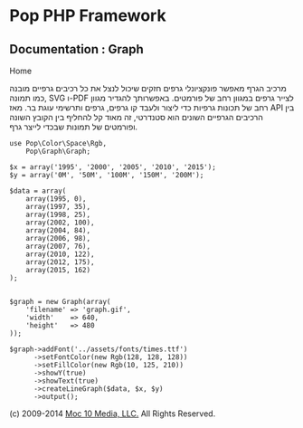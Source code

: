 Pop PHP Framework
=================

Documentation : Graph
---------------------

Home

מרכיב הגרף מאפשר פונקציונלי גרפים חזקים שיכול לנצל את כל רכיבים גרפיים
מובנה כמו תמונה, SVG ו-PDF לצייר גרפים במגוון רחב של פורמטים. באפשרותך
להגדיר מגוון רחב של תכונות גרפיות כדי ליצור ולעבד קו גרפים, גרפים
ותרשימי עוגת בר. מאז API בין הרכיבים הגרפיים השונים הוא סטנדרטי, זה מאוד
קל להחליף בין הקובץ השונה ופורמטים של תמונות שבכדי לייצר גרף.

    use Pop\Color\Space\Rgb,
        Pop\Graph\Graph;

    $x = array('1995', '2000', '2005', '2010', '2015');
    $y = array('0M', '50M', '100M', '150M', '200M');

    $data = array(
        array(1995, 0),
        array(1997, 35),
        array(1998, 25),
        array(2002, 100),
        array(2004, 84),
        array(2006, 98),
        array(2007, 76),
        array(2010, 122),
        array(2012, 175),
        array(2015, 162)
    );


    $graph = new Graph(array(
        'filename' => 'graph.gif',
        'width'    => 640,
        'height'   => 480
    ));

    $graph->addFont('../assets/fonts/times.ttf')
          ->setFontColor(new Rgb(128, 128, 128))
          ->setFillColor(new Rgb(10, 125, 210))
          ->showY(true)
          ->showText(true)
          ->createLineGraph($data, $x, $y)
          ->output();

\(c) 2009-2014 [Moc 10 Media, LLC.](http://www.moc10media.com) All
Rights Reserved.
